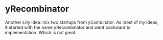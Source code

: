 # yRecombinator

Another silly idea: mix two startups from yCombinator. As most of my ideas, it started with the name yRecombinator and went backward to implementation. Which is not great.
